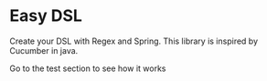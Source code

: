# Easy DSL

Create your DSL with Regex and Spring. This library is inspired by Cucumber in java.

Go to the test section to see how it works